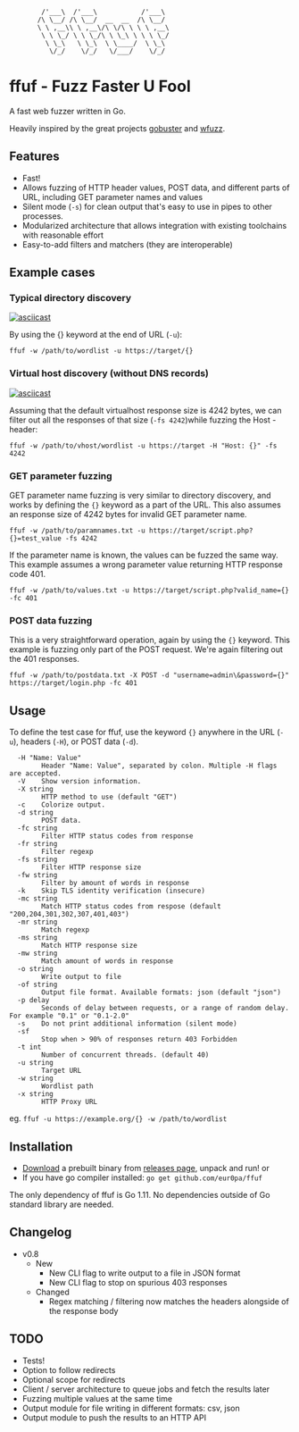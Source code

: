 ```
        /'___\  /'___\           /'___\       
       /\ \__/ /\ \__/  __  __  /\ \__/       
       \ \ ,__\\ \ ,__\/\ \/\ \ \ \ ,__\      
        \ \ \_/ \ \ \_/\ \ \_\ \ \ \ \_/      
         \ \_\   \ \_\  \ \____/  \ \_\       
          \/_/    \/_/   \/___/    \/_/       
```


# ffuf - Fuzz Faster U Fool

A fast web fuzzer written in Go. 

Heavily inspired by the great projects [gobuster](https://github.com/OJ/gobuster) and [wfuzz](https://github.com/xmendez/wfuzz).

## Features

 - Fast!
 - Allows fuzzing of HTTP header values, POST data, and different parts of URL, including GET parameter names and values
 - Silent mode (`-s`) for clean output that's easy to use in pipes to other processes.
 - Modularized architecture that allows integration with existing toolchains with reasonable effort
 - Easy-to-add filters and matchers (they are interoperable)

## Example cases

### Typical directory discovery

[![asciicast](https://asciinema.org/a/211350.png)](https://asciinema.org/a/211350)

By using the {} keyword at the end of URL (`-u`):

```
ffuf -w /path/to/wordlist -u https://target/{}
```

### Virtual host discovery (without DNS records)

[![asciicast](https://asciinema.org/a/211360.png)](https://asciinema.org/a/211360)

Assuming that the default virtualhost response size is 4242 bytes, we can filter out all the responses of that size (`-fs 4242`)while fuzzing the Host - header:

```
ffuf -w /path/to/vhost/wordlist -u https://target -H "Host: {}" -fs 4242
```

### GET parameter fuzzing

GET parameter name fuzzing is very similar to directory discovery, and works by defining the `{}` keyword as a part of the URL. This also assumes an response size of 4242 bytes for invalid GET parameter name.

```
ffuf -w /path/to/paramnames.txt -u https://target/script.php?{}=test_value -fs 4242
```

If the parameter name is known, the values can be fuzzed the same way. This example assumes a wrong parameter value returning HTTP response code 401.

```
ffuf -w /path/to/values.txt -u https://target/script.php?valid_name={} -fc 401
```

### POST data fuzzing

This is a very straightforward operation, again by using the `{}` keyword. This example is fuzzing only part of the POST request. We're again filtering out the 401 responses.

```
ffuf -w /path/to/postdata.txt -X POST -d "username=admin\&password={}" https://target/login.php -fc 401
```

## Usage

To define the test case for ffuf, use the keyword `{}` anywhere in the URL (`-u`), headers (`-H`), or POST data (`-d`).

```
  -H "Name: Value"
    	Header "Name: Value", separated by colon. Multiple -H flags are accepted.
  -V	Show version information.
  -X string
    	HTTP method to use (default "GET")
  -c	Colorize output.
  -d string
    	POST data.
  -fc string
    	Filter HTTP status codes from response
  -fr string
    	Filter regexp
  -fs string
    	Filter HTTP response size
  -fw string
    	Filter by amount of words in response
  -k	Skip TLS identity verification (insecure)
  -mc string
    	Match HTTP status codes from respose (default "200,204,301,302,307,401,403")
  -mr string
    	Match regexp
  -ms string
    	Match HTTP response size
  -mw string
    	Match amount of words in response
  -o string
    	Write output to file
  -of string
    	Output file format. Available formats: json (default "json")
  -p delay
    	Seconds of delay between requests, or a range of random delay. For example "0.1" or "0.1-2.0"
  -s	Do not print additional information (silent mode)
  -sf
    	Stop when > 90% of responses return 403 Forbidden
  -t int
    	Number of concurrent threads. (default 40)
  -u string
    	Target URL
  -w string
    	Wordlist path
  -x string
    	HTTP Proxy URL
```
eg. `ffuf -u https://example.org/{} -w /path/to/wordlist`

## Installation

 - [Download](https://github.com/eur0pa/ffuf/releases/latest) a prebuilt binary from [releases page](https://github.com/eur0pa/ffuf/releases/latest), unpack and run!
 or
 - If you have go compiler installed: `go get github.com/eur0pa/ffuf`

The only dependency of ffuf is Go 1.11. No dependencies outside of Go standard library are needed.

## Changelog

- v0.8
   - New
      - New CLI flag to write output to a file in JSON format
      - New CLI flag to stop on spurious 403 responses
   - Changed
      - Regex matching / filtering now matches the headers alongside of the response body

## TODO
 - Tests!
 - Option to follow redirects
 - Optional scope for redirects
 - Client / server architecture to queue jobs and fetch the results later
 - Fuzzing multiple values at the same time
 - Output module for file writing in different formats: csv, json
 - Output module to push the results to an HTTP API
